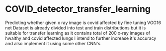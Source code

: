 # COVID_detector_transfer_learning
Predicting whether given x ray image is covid affected by fine tuning  VGG16 net 
Dataset is already divided into test and train distributions but it is suitable for transfer learning as it contains total of 200 x-ray images of hwalthy and covid affected lungs
I intend to further increase it's accuracy and also implement it using some other CNN's
